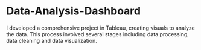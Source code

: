 # Data-Analysis-Dashboard
I developed a comprehensive project in Tableau, creating visuals to analyze the data. This process involved several stages including data processing, data cleaning and data visualization.
